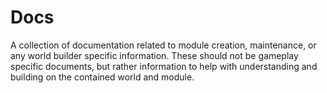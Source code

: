 # Docs

A collection of documentation related to module creation, maintenance, or any world builder specific information.
These should not be gameplay specific documents, but rather information to help with understanding and building on the
contained world and module.
